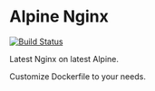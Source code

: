 # Alpine Nginx

[![Build Status](https://travis-ci.org/wiktor-k/alpine-nginx.svg?branch=master)](https://travis-ci.org/wiktor-k/alpine-nginx)

Latest Nginx on latest Alpine.

Customize Dockerfile to your needs.
